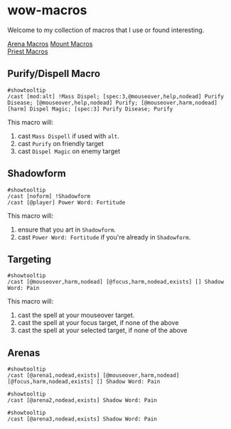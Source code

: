 # wow-macros

Welcome to my collection of macros that I use or found interesting.

[Arena Macros](arenas.md)
[Mount Macros](mounts.md)  
[Priest Macros](priests.md)  

## Purify/Dispell Macro

```
#showtooltip
/cast [mod:alt] !Mass Dispel; [spec:3,@mouseover,help,nodead] Purify Disease; [@mouseover,help,nodead] Purify; [@mouseover,harm,nodead] [harm] Dispel Magic; [spec:3] Purify Disease; Purify
```

This macro will:
1. cast `Mass Dispell` if used with `alt`.
2. cast `Purify` on friendly target
3. cast `Dispel Magic` on enemy target

## Shadowform

```
#showtooltip
/cast [noform] !Shadowform
/cast [@player] Power Word: Fortitude
```

This macro will:
1. ensure that you art in `Shadowform`.
2. cast `Power Word: Fortitude` if you're already in `Shadowform`.

## Targeting

```
#showtooltip
/cast [@mouseover,harm,nodead] [@focus,harm,nodead,exists] [] Shadow Word: Pain
```

This macro will:
1. cast the spell at your mouseover target.
2. cast the spell at your focus target, if none of the above
3. cast the spell at your selected target, if none of the above

## Arenas

```
#showtooltip
/cast [@arena1,nodead,exists] [@mouseover,harm,nodead] [@focus,harm,nodead,exists] [] Shadow Word: Pain
```
```
#showtooltip
/cast [@arena2,nodead,exists] Shadow Word: Pain
```
```
#showtooltip
/cast [@arena3,nodead,exists] Shadow Word: Pain
```
